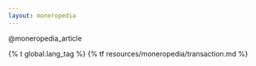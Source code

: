```yaml
---
layout: moneropedia
---
```


@moneropedia_article

{% t global.lang_tag %}
{% tf resources/moneropedia/transaction.md %}
